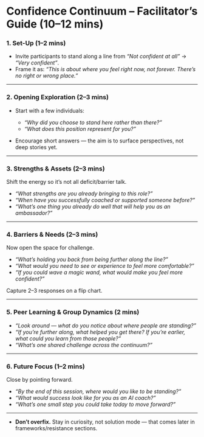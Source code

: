 # Confidence Continuum – Facilitator’s Guide (10–12 mins)

### **1. Set-Up (1–2 mins)**

* Invite participants to stand along a line from *“Not confident at all”* → *“Very confident”*.
* Frame it as: *“This is about where you feel right now, not forever. There’s no right or wrong place.”*

---

### **2. Opening Exploration (2–3 mins)**

* Start with a few individuals:

  * *“Why did you choose to stand here rather than there?”*
  * *“What does this position represent for you?”*
* Encourage short answers — the aim is to surface perspectives, not deep stories yet.

---

### **3. Strengths & Assets (2–3 mins)**

Shift the energy so it’s not all deficit/barrier talk.

* *“What strengths are you already bringing to this role?”*
* *“When have you successfully coached or supported someone before?”*
* *“What’s one thing you already do well that will help you as an ambassador?”*

---

### **4. Barriers & Needs (2–3 mins)**

Now open the space for challenge.

* *“What’s holding you back from being further along the line?”*
* *“What would you need to see or experience to feel more comfortable?”*
* *“If you could wave a magic wand, what would make you feel more confident?”*

Capture 2–3 responses on a flip chart.

---

### **5. Peer Learning & Group Dynamics (2 mins)**

* *“Look around — what do you notice about where people are standing?”*
* *“If you’re further along, what helped you get there? If you’re earlier, what could you learn from those people?”*
* *“What’s one shared challenge across the continuum?”*

---

### **6. Future Focus (1–2 mins)**

Close by pointing forward.

* *“By the end of this session, where would you like to be standing?”*
* *“What would success look like for you as an AI coach?”*
* *“What’s one small step you could take today to move forward?”*

---

* **Don’t overfix.** Stay in curiosity, not solution mode — that comes later in frameworks/resistance sections.
